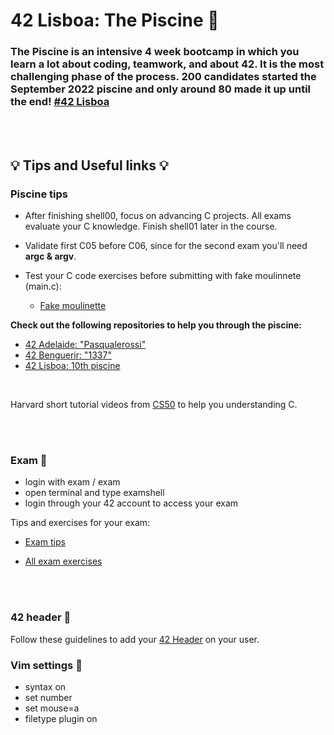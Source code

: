 # 42 Lisboa: The Piscine 💪	

### The Piscine is an intensive 4 week bootcamp in which you learn a lot about coding, teamwork, and about 42. It is the most challenging phase of the process. 200 candidates started the September 2022 piscine and only around 80 made it up until the end! [#42 Lisboa](https://www.42lisboa.com/en/)

<br>
<br>

## 💡 **Tips and Useful links** 💡


### **Piscine tips**


* After finishing shell00, focus on advancing C projects. All exams evaluate your C knowledge. Finish shell01 later in the course.

* Validate first C05 before C06, since for the second exam you'll need <strong>argc & argv</strong>.

* Test your C code exercises before submitting with fake moulinnete (main.c): 

  - [Fake moulinette](https://github.com/eduardomosko/fake-moulinnete)

**<p> Check out the following repositories to help you through the piscine: <p>**

  - [42 Adelaide: "Pasqualerossi"](https://github.com/pasqualerossi/42-Piscine)
  - [42 Benguerir: "1337" ](https://github.com/48d31kh413k/1337-Piscine-42)
  - [42 Lisboa: 10th piscine](https://github.com/polltter/42_community)


<br>

Harvard short tutorial videos from [CS50](https://www.youtube.com/playlist?list=PLhQjrBD2T381k8ul4WQ8SQ165XqY149WW) to help you understanding C.

<br>
<br>

### **Exam** 💯

- login with exam / exam
- open terminal and type examshell
- login through your 42 account to access your exam


<p> Tips and exercises for your exam:

- [Exam tips](https://github.com/pasqualerossi/42-Piscine/tree/main/42%20Piscine%20Exam)

- [All exam exercises](http://nigal.freeshell.org/42/exam-solutions/)


<br>
<br>


### **42 header** 📑

Follow these guidelines to add your [42 Header](https://github.com/42Paris/42header) on your user.


### **Vim settings**  🔧 


- syntax on
- set number
- set mouse=a
- filetype plugin on
